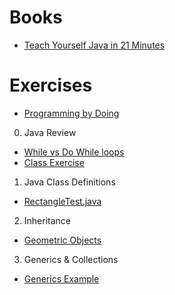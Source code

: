# Books

* [Teach Yourself Java in 21 Minutes](http://fileadmin.cs.lth.se/cs/Education/EDA040/common/java21.pdf)


# Exercises
* [Programming by Doing](https://programmingbydoing.com/)

0. Java Review

* [While vs Do While loops](class_examples/00_JavaReview/Main.java)
* [Class Exercise](class_examples/00_JavaReview/Sum.java)

1. Java Class Definitions

* [RectangleTest.java](class_examples/01_Classes/RectangleTest.java)

2. Inheritance

* [Geometric Objects](class_examples/02_Inheritance/RectangleTest.java)

3. Generics & Collections

* [Generics Example](class_examples/03_Generics/Main.java)
